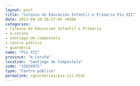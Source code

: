 ```yaml
---
layout: post
title: "Colexio de Educación Infantil e Primaria Pío XII"
date: 2017-09-20 20:57:05 +0200
categories:
- Colexio de Educación Infantil e Primaria
- a-coruna
- santiago-de-compostela
- Centro público
- guarderia
name: "Pío XII"
province: "A Coruña"
location: "Santiago de Compostela"
code: "15024975"
type: "Centro público"
permalink: /guarderias/pio-xii.html
---
```

